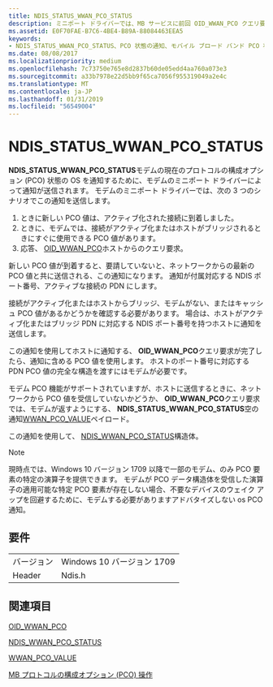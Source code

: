 ```yaml
---
title: NDIS_STATUS_WWAN_PCO_STATUS
description: ミニポート ドライバーでは、MB サービスに前回 OID_WWAN_PCO クエリ要求の完了を通知するために、NDIS_STATUS_WWAN_PCO_STATUS 通知を使用します。
ms.assetid: E0F70FAE-B7C6-4BE4-B89A-88084463EEA5
keywords:
- NDIS_STATUS_WWAN_PCO_STATUS、PCO 状態の通知、モバイル ブロード バンド PCO 状態の通知、MB PCO 状態の通知
ms.date: 08/08/2017
ms.localizationpriority: medium
ms.openlocfilehash: 7c73750e765e8d2837b60de05edd4aa760a073e3
ms.sourcegitcommit: a33b7978e22d5bb9f65ca7056f955319049a2e4c
ms.translationtype: MT
ms.contentlocale: ja-JP
ms.lasthandoff: 01/31/2019
ms.locfileid: "56549004"
---
```

# <a name="ndisstatuswwanpcostatus"></a>NDIS_STATUS_WWAN_PCO_STATUS

**NDIS_STATUS_WWAN_PCO_STATUS**モデムの現在のプロトコルの構成オプション (PCO) 状態の OS を通知するために、モデムのミニポート ドライバーによって通知が送信されます。 モデムのミニポート ドライバーでは、次の 3 つのシナリオでこの通知を送信します。

1.  ときに新しい PCO 値は、アクティブ化された接続に到着しました。
2.  ときに、モデムでは、接続がアクティブ化またはホストがブリッジされるときにすぐに使用できる PCO 値があります。
3.  応答、 [OID_WWAN_PCO](oid-wwan-pco.md)ホストからのクエリ要求。

新しい PCO 値が到着すると、要請していないと、ネットワークからの最新の PCO 値と共に送信される、この通知になります。 通知が付属対応する NDIS ポート番号、アクティブな接続の PDN にします。

接続がアクティブ化またはホストからブリッジ、モデムがない、またはキャッシュ PCO 値があるかどうかを確認する必要があります。 場合は、ホストがアクティブ化またはブリッジ PDN に対応する NDIS ポート番号を持つホストに通知を送信します。

この通知を使用してホストに通知する、 **OID_WWAN_PCO**クエリ要求が完了したら、通知に含める PCO 値を使用します。 ホストのポート番号に対応する PDN PCO 値の完全な構造を渡すにはモデムが必要です。

モデム PCO 機能がサポートされていますが、ホストに送信するときに、ネットワークから PCO 値を受信していないかどうか、 **OID_WWAN_PCO**クエリ要求では、モデムが返すようにする、 **NDIS_STATUS_WWAN_PCO_STATUS**空の通知[WWAN_PCO_VALUE](https://msdn.microsoft.com/library/windows/hardware/45A499CE-2C9A-4070-BEF8-880E7673FA8E)ペイロード。 

この通知を使用して、 [NDIS_WWAN_PCO_STATUS](https://msdn.microsoft.com/library/windows/hardware/C71187C5-74B6-450A-8461-BB9FDF60DB8D)構造体。

> [!NOTE]
> 現時点では、Windows 10 バージョン 1709 以降で一部のモデム、のみ PCO 要素の特定の演算子を提供できます。 モデムが PCO データ構造体を受信した演算子の適用可能な特定 PCO 要素が存在しない場合、不要なデバイスのウェイク アップを回避するために、モデムする必要がありますアドバタイズしない os PCO 通知。 

## <a name="requirements"></a>要件

| | |
| --- | --- |
| バージョン | Windows 10 バージョン 1709 |
| Header | Ndis.h |

## <a name="see-also"></a>関連項目

[OID_WWAN_PCO](oid-wwan-pco.md)

[NDIS_WWAN_PCO_STATUS](https://msdn.microsoft.com/library/windows/hardware/C71187C5-74B6-450A-8461-BB9FDF60DB8D)

[WWAN_PCO_VALUE](https://msdn.microsoft.com/library/windows/hardware/45A499CE-2C9A-4070-BEF8-880E7673FA8E)

[MB プロトコルの構成オプション (PCO) 操作](mb-protocol-configuration-options-pco-operations.md)

